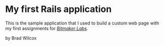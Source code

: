 # My first Rails application

This is the sample application that I used to build a custom web page with my first assignments for [*Bitmaker Labs*](http://www.bitmakerlabs.com).

by Brad Wilcox